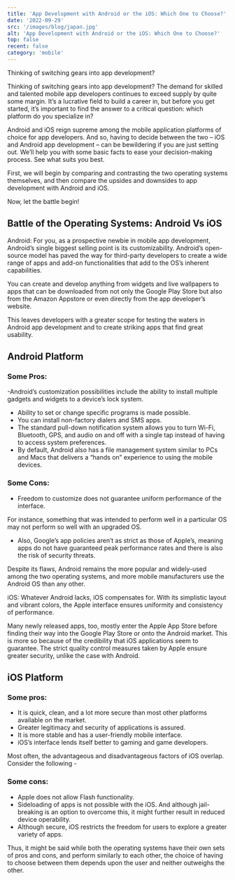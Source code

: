 ```yaml
---
title: 'App Development with Android or the iOS: Which One to Choose?'
date: '2022-09-29'
src: '/images/blog/japan.jpg'
alt: 'App Development with Android or the iOS: Which One to Choose?'
top: false
recent: false
category: 'mobile'
---
```

Thinking of switching gears into app development?
<!-- end -->
Thinking of switching gears into app development? The demand for skilled and talented mobile app developers continues to exceed supply by quite some margin. It’s a lucrative field to build a career in, but before you get started, it’s important to find the answer to a critical question: which platform do you specialize in?

Android and iOS reign supreme among the mobile application platforms of choice for app developers.
And so, having to decide between the two – iOS and Android app development – can be bewildering if you are just setting out. We’ll help you with some basic facts to ease your decision-making process. See what suits you best.

First, we will begin by comparing and contrasting the two operating systems themselves, and then compare the upsides and downsides to app development with Android and iOS.

Now, let the battle begin!

## Battle of the Operating Systems:  Android Vs iOS

Android: For you, as a prospective newbie in mobile app development, Android’s single biggest selling point is its customizability. Android’s open-source model has paved the way for third-party developers to create a wide range of apps and add-on functionalities that add to the OS’s inherent capabilities.

You can create and develop anything from widgets and live wallpapers to apps that can be downloaded from not only the Google Play Store but also from the Amazon Appstore or even directly from the app developer’s website.

This leaves developers with a greater scope for testing the waters in Android app development and to create striking apps that find great usability.  

## Android Platform

### Some Pros:
-Android’s customization possibilities include the ability to install multiple gadgets and widgets to a device’s lock system.
- Ability to set or change specific programs is made possible.
- You can install non-factory dialers and SMS apps.
- The standard pull-down notification system allows you to turn Wi-Fi, Bluetooth, GPS, and audio on and off with a single tap instead of having to access system preferences.
- By default, Android also has a file management system similar to PCs and Macs that delivers a “hands on” experience to using the mobile devices.

### Some Cons:
- Freedom to customize does not guarantee uniform performance of the interface.

For instance, something that was intended to perform well in a particular OS may not perform so well with an upgraded OS.

- Also, Google’s app policies aren’t as strict as those of Apple’s, meaning apps do not have guaranteed peak performance rates and there is also the risk of security threats.

Despite its flaws, Android remains the more popular and widely-used among the two operating systems, and more mobile manufacturers use the Android OS than any other.

iOS: Whatever Android lacks, iOS compensates for. With its simplistic layout and vibrant colors, the Apple interface ensures uniformity and consistency of performance.

Many newly released apps, too, mostly enter the Apple App Store before finding their way into the Google Play Store or onto the Android market. This is more so because of the credibility that iOS applications seem to guarantee. The strict quality control measures taken by Apple ensure greater security, unlike the case with Android.

## iOS Platform

### Some pros:
- It is quick, clean, and a lot more secure than most other platforms available on the market.
- Greater legitimacy and security of applications is assured.
- It is more stable and has a user-friendly mobile interface.
- iOS’s interface lends itself better to gaming and game developers.

Most often, the advantageous and disadvantageous factors of iOS overlap. Consider the following -

### Some cons:

- Apple does not allow Flash functionality.
- Sideloading of apps is not possible with the iOS. And although jail-breaking is an option to overcome this, it might further result in reduced device operability.
- Although secure, iOS restricts the freedom for users to explore a greater variety of apps.

Thus, it might be said while both the operating systems have their own sets of pros and cons, and perform similarly to each other, the choice of having to choose between them depends upon the user and neither outweighs the other.
